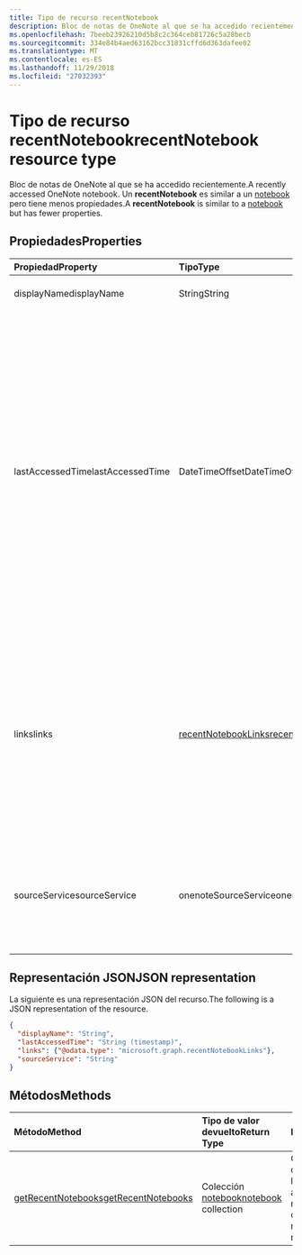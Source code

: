 ```yaml
---
title: Tipo de recurso recentNotebook
description: Bloc de notas de OneNote al que se ha accedido recientemente. Un **recentNotebook** es similar a un notebook pero tiene menos propiedades.
ms.openlocfilehash: 7beeb23926210d5b8c2c364ceb81726c5a28becb
ms.sourcegitcommit: 334e84b4aed63162bcc31831cffd6d363dafee02
ms.translationtype: MT
ms.contentlocale: es-ES
ms.lasthandoff: 11/29/2018
ms.locfileid: "27032393"
---
```

# <a name="recentnotebook-resource-type"></a><span data-ttu-id="adfd3-104">Tipo de recurso recentNotebook</span><span class="sxs-lookup"><span data-stu-id="adfd3-104">recentNotebook resource type</span></span>

<span data-ttu-id="adfd3-105">Bloc de notas de OneNote al que se ha accedido recientemente.</span><span class="sxs-lookup"><span data-stu-id="adfd3-105">A recently accessed OneNote notebook.</span></span> <span data-ttu-id="adfd3-106">Un **recentNotebook** es similar a un [notebook](notebook.md) pero tiene menos propiedades.</span><span class="sxs-lookup"><span data-stu-id="adfd3-106">A **recentNotebook** is similar to a [notebook](notebook.md) but has fewer properties.</span></span>

## <a name="properties"></a><span data-ttu-id="adfd3-107">Propiedades</span><span class="sxs-lookup"><span data-stu-id="adfd3-107">Properties</span></span>
| <span data-ttu-id="adfd3-108">Propiedad</span><span class="sxs-lookup"><span data-stu-id="adfd3-108">Property</span></span>     | <span data-ttu-id="adfd3-109">Tipo</span><span class="sxs-lookup"><span data-stu-id="adfd3-109">Type</span></span>   |<span data-ttu-id="adfd3-110">Descripción</span><span class="sxs-lookup"><span data-stu-id="adfd3-110">Description</span></span>|
|:---------------|:--------|:----------|
|<span data-ttu-id="adfd3-111">displayName</span><span class="sxs-lookup"><span data-stu-id="adfd3-111">displayName</span></span>|<span data-ttu-id="adfd3-112">String</span><span class="sxs-lookup"><span data-stu-id="adfd3-112">String</span></span>|<span data-ttu-id="adfd3-113">Nombre del bloc de notas.</span><span class="sxs-lookup"><span data-stu-id="adfd3-113">The name of the notebook.</span></span>|
|<span data-ttu-id="adfd3-114">lastAccessedTime</span><span class="sxs-lookup"><span data-stu-id="adfd3-114">lastAccessedTime</span></span>|<span data-ttu-id="adfd3-115">DateTimeOffset</span><span class="sxs-lookup"><span data-stu-id="adfd3-115">DateTimeOffset</span></span>|<span data-ttu-id="adfd3-p103">La fecha y la hora en que se modificó por última vez el bloc de notas. La marca de tiempo representa la información de fecha y hora con el formato ISO 8601 y siempre pertenece a la zona horaria UTC. Por ejemplo, medianoche en la zona horaria UTC del 1 de enero de 2014 sería así: `'2014-01-01T00:00:00Z'`. Solo lectura.</span><span class="sxs-lookup"><span data-stu-id="adfd3-p103">The date and time when the notebook was last modified. The timestamp represents date and time information using ISO 8601 format and is always in UTC time. For example, midnight UTC on Jan 1, 2014 would look like this: `'2014-01-01T00:00:00Z'`. Read-only.</span></span>|
|<span data-ttu-id="adfd3-120">links</span><span class="sxs-lookup"><span data-stu-id="adfd3-120">links</span></span>|[<span data-ttu-id="adfd3-121">recentNotebookLinks</span><span class="sxs-lookup"><span data-stu-id="adfd3-121">recentNotebookLinks</span></span>](recentnotebooklinks.md)|<span data-ttu-id="adfd3-122">Vínculos para abrir el bloc de notas.</span><span class="sxs-lookup"><span data-stu-id="adfd3-122">Links for opening the notebook.</span></span> <span data-ttu-id="adfd3-123">El vínculo `oneNoteClientURL` abre el bloc de notas en el cliente de OneNote si está instalado.</span><span class="sxs-lookup"><span data-stu-id="adfd3-123">The `oneNoteClientURL` link opens the notebook in the OneNote client, if it's installed.</span></span> <span data-ttu-id="adfd3-124">El vínculo `oneNoteWebURL` abre el bloc de notas en OneNote Online.</span><span class="sxs-lookup"><span data-stu-id="adfd3-124">The `oneNoteWebURL` link opens the notebook in OneNote Online.</span></span>|
|<span data-ttu-id="adfd3-125">sourceService</span><span class="sxs-lookup"><span data-stu-id="adfd3-125">sourceService</span></span>|<span data-ttu-id="adfd3-126">onenoteSourceService</span><span class="sxs-lookup"><span data-stu-id="adfd3-126">onenoteSourceService</span></span>|<span data-ttu-id="adfd3-127">Almacén de back-end donde reside el Bloc de notas, `OneDriveForBusiness` o `OneDrive`.</span><span class="sxs-lookup"><span data-stu-id="adfd3-127">The backend store where the Notebook resides, either `OneDriveForBusiness` or `OneDrive`.</span></span>|

## <a name="json-representation"></a><span data-ttu-id="adfd3-128">Representación JSON</span><span class="sxs-lookup"><span data-stu-id="adfd3-128">JSON representation</span></span>

<span data-ttu-id="adfd3-129">La siguiente es una representación JSON del recurso.</span><span class="sxs-lookup"><span data-stu-id="adfd3-129">The following is a JSON representation of the resource.</span></span>

<!-- {
  "blockType": "resource",
  "optionalProperties": [

  ],
  "@odata.type": "microsoft.graph.recentNotebook"
}-->

```json
{
  "displayName": "String",
  "lastAccessedTime": "String (timestamp)",
  "links": {"@odata.type": "microsoft.graph.recentNotebookLinks"},
  "sourceService": "String"
}
```

## <a name="methods"></a><span data-ttu-id="adfd3-130">Métodos</span><span class="sxs-lookup"><span data-stu-id="adfd3-130">Methods</span></span>

| <span data-ttu-id="adfd3-131">Método</span><span class="sxs-lookup"><span data-stu-id="adfd3-131">Method</span></span>           | <span data-ttu-id="adfd3-132">Tipo de valor devuelto</span><span class="sxs-lookup"><span data-stu-id="adfd3-132">Return Type</span></span>    |<span data-ttu-id="adfd3-133">Descripción</span><span class="sxs-lookup"><span data-stu-id="adfd3-133">Description</span></span>|
|:---------------|:--------|:----------|
|[<span data-ttu-id="adfd3-134">getRecentNotebooks</span><span class="sxs-lookup"><span data-stu-id="adfd3-134">getRecentNotebooks</span></span>](../api/notebook-getrecentnotebooks.md) | <span data-ttu-id="adfd3-135">Colección [notebook](notebook.md)</span><span class="sxs-lookup"><span data-stu-id="adfd3-135">[notebook](notebook.md) collection</span></span> | <span data-ttu-id="adfd3-136">Obtener una colección de los blocs de notas a los que el usuario ha accedido más recientemente.</span><span class="sxs-lookup"><span data-stu-id="adfd3-136">Get a collection of the most recently accessed notebooks for the user.</span></span> |
